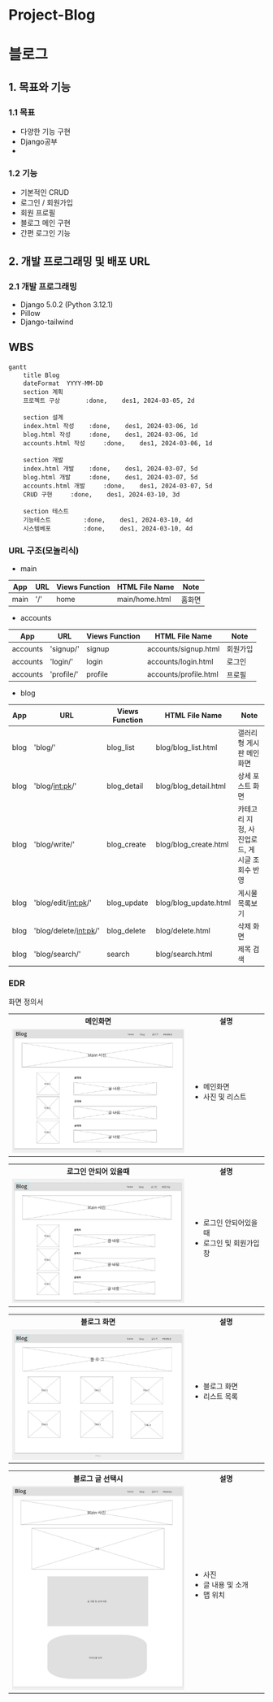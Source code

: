 # Project-Blog
# 블로그

## 1. 목표와 기능

### 1.1 목표
- 다양한 기능 구현
- Django공부
- 
### 1.2 기능
- 기본적인 CRUD
- 로그인 / 회원가입
- 회원 프로필
- 블로그 메인 구현
- 간편 로그인 기능

## 2. 개발 프로그래밍 및 배포 URL
### 2.1 개발 프로그래밍
- Django 5.0.2 (Python 3.12.1)
- Pillow
- Django-tailwind



## WBS
```mermaid
gantt
    title Blog
    dateFormat  YYYY-MM-DD
    section 계획
    프로젝트 구상       :done,    des1, 2024-03-05, 2d

    section 설계
    index.html 작성    :done,    des1, 2024-03-06, 1d
    blog.html 작성     :done,    des1, 2024-03-06, 1d
    accounts.html 작성     :done,    des1, 2024-03-06, 1d

    section 개발
    index.html 개발    :done,    des1, 2024-03-07, 5d
    blog.html 개발     :done,    des1, 2024-03-07, 5d
    accounts.html 개발     :done,    des1, 2024-03-07, 5d
    CRUD 구현     :done,    des1, 2024-03-10, 3d

    section 테스트
    기능테스트         :done,    des1, 2024-03-10, 4d
    시스템베포         :done,    des1, 2024-03-10, 4d
```

### URL 구조(모놀리식)
- main

| App       | URL                                        | Views Function    | HTML File Name                        | Note           |
|-----------|--------------------------------------------|-------------------|---------------------------------------|----------------|
| main      | '/'                                        | home              | main/home.html                        | 홈화면         |


- accounts
  
| App       | URL                                        | Views Function    | HTML File Name                        | Note           |
|-----------|--------------------------------------------|-------------------|---------------------------------------|--------------- |
| accounts  | 'signup/'                                  | signup            | accounts/signup.html                  |회원가입        |
| accounts  | 'login/'                                   | login             | accounts/login.html                   |로그인          |
| accounts  | 'profile/'                                 | profile           | accounts/profile.html                 |프로필          |


- blog
  
| App       | URL                                        | Views Function    | HTML File Name                        | Note           |
|-----------|--------------------------------------------|-------------------|---------------------------------------|----------------|
| blog      | 'blog/'                                    | blog_list         | blog/blog_list.html                   |갤러리형 게시판 메인 화면  |
| blog      | 'blog/<int:pk>/'                           | blog_detail       | blog/blog_detail.html                 |상세 포스트 화면    |
| blog      | 'blog/write/'                              | blog_create       | blog/blog_create.html                 | 카테고리 지정, 사진업로드, 게시글 조회수 반영|
| blog      | 'blog/edit/<int:pk>/'                      | blog_update       | blog/blog_update.html                 | 게시물목록보기 |
| blog      | 'blog/delete/<int:pk>/'                    | blog_delete       | blog/delete.html                      | 삭제 화면      |
| blog      | 'blog/search/'                             | search            | blog/search.html                      | 제목 검색     |



### EDR

 화면 정의서 
    <table>
        <tr>
            <th>메인화면</th>
            <th>설명</th>
        </tr>
        <tr width="70%">
            <td width="70%">
                <img src="image/메인.JPG">
            </td>
            <td>
                <ul>
                    <li>메인화면</li>
                    <li>사진 및 리스트</li>
                </ul>
            </td>
        </tr>
    </table>
    <table>
        <tr>
            <th>로그인 안되어 있을때</th>
            <th>설명</th>
        </tr>
        <tr>
            <td width="70%">
                <img src="image/로그인 안되어있을때.JPG">
            </td>
            <td>
                <ul>
                    <li>로그인 안되어있을때</li>
                    <li>로그인 및 회원가입창</li>      
                </ul>
            </td>
        </tr>
    </table>
        <table>
        <tr>
            <th>블로그 화면</th>
            <th>설명</th>
        </tr>
        <tr>
            <td width="70%">
                <img src="image/블로그 리스트.JPG">
            </td>
            <td>
                <ul>
                    <li>블로그 화면</li>
                    <li>리스트 목록</li>         
                </ul>
            </td>
        </tr>
    </table>
        </table>
        <table>
        <tr>
            <th>블로그 글 선택시</th>
            <th>설명</th>
        </tr>
        <tr>
            <td width="70%">
                <img src="image/내용.JPG">
            </td>
            <td>
                <ul>
                    <li>사진</li>
                    <li>글 내용 및 소개</li>
                    <li>맵 위치</li>                 
                </ul>
            </td>
        </tr>
    </table>
